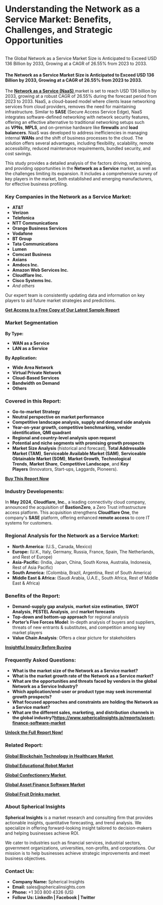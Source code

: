 <div class="wow_read_blog_hdr_img">
<div class="wow_read_blog_hdr_img_innr">
<h1>Understanding the Network as a Service Market: Benefits, Challenges, and Strategic Opportunities</h1>
</div>
<div class="wow_main_float_head_img"><img src="https://www.vevioz.com/upload/photos/2025/01/NUmLg85pYhugJvTmiCN6_23_3ddc2e132f80485976e84d6ea7ae2a78_image.jpg" alt="" /></div>
</div>
<div class="read-blog-container">
<div class="read-blog-desc">
<p class="mb-0">The Global Network as a Service Market Size is Anticipated to Exceed USD 136 Billion by 2033, Growing at a CAGR of 26.55% from 2023 to 2033.</p>
</div>
<div class="read-content">
<h4><strong>The Network as a Service Market Size is Anticipated to Exceed USD 136 Billion by 2033, Growing at a CAGR of 26.55% from 2023 to 2033.</strong></h4>
<p>The&nbsp;<a href="https://www.sphericalinsights.com/reports/network-as-a-service-market" target="_blank" rel="noopener"><strong>Network as a Service (NaaS)</strong>&nbsp;</a>market is set to reach USD 136 billion by 2033, growing at a robust CAGR of 26.55% during the forecast period from 2023 to 2033. NaaS, a cloud-based model where clients lease networking services from cloud providers, removes the need for maintaining infrastructure. Similar to&nbsp;<strong>SASE</strong>&nbsp;(Secure Access Service Edge), NaaS integrates software-defined networking with network security features, offering an effective alternative to traditional networking setups such as&nbsp;<strong>VPNs</strong>,&nbsp;<strong>MPLS</strong>, and on-premise hardware like&nbsp;<strong>firewalls</strong>&nbsp;and&nbsp;<strong>load balancers</strong>. NaaS was developed to address inefficiencies in managing internal&nbsp;<strong>WANs</strong>&nbsp;and the shift of business processes to the cloud. The solution offers several advantages, including flexibility, scalability, remote accessibility, reduced maintenance requirements, bundled security, and cost savings.</p>
<p>This study provides a detailed analysis of the factors driving, restraining, and providing opportunities in the&nbsp;<strong>Network as a Service</strong>&nbsp;market, as well as the challenges limiting its expansion. It includes a comprehensive survey of key players in the market, both established and emerging manufacturers, for effective business profiling.</p>
<h3><strong>Key Companies in the Network as a Service Market:</strong></h3>
<ul>
<li><strong>AT&amp;T</strong></li>
<li><strong>Verizon</strong></li>
<li><strong>Telefonica</strong></li>
<li><strong>NTT Communications</strong></li>
<li><strong>Orange Business Services</strong></li>
<li><strong>Vodafone</strong></li>
<li><strong>BT Group</strong></li>
<li><strong>Tata Communications</strong></li>
<li><strong>Lumen</strong></li>
<li><strong>Comcast Business</strong></li>
<li><strong>Axians</strong></li>
<li><strong>Amdocs Inc.</strong></li>
<li><strong>Amazon Web Services Inc.</strong></li>
<li><strong>Cloudflare Inc.</strong></li>
<li><strong>Cisco Systems Inc.</strong></li>
<li><em>And others</em></li>
</ul>
<p>Our expert team is consistently updating data and information on key players to aid future market strategies and predictions.</p>
<p><a href="https://www.sphericalinsights.com/request-sample/6351" target="_new" rel="noopener"><strong>Get Access to a Free Copy of Our Latest Sample Report</strong></a></p>
<h3><strong>Market Segmentation</strong></h3>
<p><strong>By Type:</strong></p>
<ul>
<li><strong>WAN as a Service</strong></li>
<li><strong>LAN as a Service</strong></li>
</ul>
<p><strong>By Application:</strong></p>
<ul>
<li><strong>Wide Area Network</strong></li>
<li><strong>Virtual Private Network</strong></li>
<li><strong>Cloud-Based Services</strong></li>
<li><strong>Bandwidth on Demand</strong></li>
<li><strong>Others</strong></li>
</ul>
<h3><strong>Covered in this Report:</strong></h3>
<ul>
<li><strong>Go-to-market Strategy</strong></li>
<li><strong>Neutral perspective on market performance</strong></li>
<li><strong>Competitive landscape analysis, supply and demand side analysis</strong></li>
<li><strong>Year-on-year growth, competitive benchmarking, vendor identification, QMI quadrant</strong></li>
<li><strong>Regional and country-level analysis upon request</strong></li>
<li><strong>Potential and niche segments with promising growth prospects</strong></li>
<li><strong>Market Size Analysis</strong>&nbsp;(historical and forecast),&nbsp;<strong>Total Addressable Market (TAM)</strong>,&nbsp;<strong>Serviceable Available Market (SAM)</strong>,&nbsp;<strong>Serviceable Obtainable Market (SOM)</strong>,&nbsp;<strong>Market Growth</strong>,&nbsp;<strong>Technological Trends</strong>,&nbsp;<strong>Market Share</strong>,&nbsp;<strong>Competitive Landscape</strong>, and&nbsp;<strong>Key Players</strong>&nbsp;(Innovators, Start-ups, Laggards, Pioneers).</li>
</ul>
<p><a href="https://www.sphericalinsights.com/checkout/6351" target="_new" rel="noopener"><strong>Buy This Report Now</strong></a></p>
<h3><strong>Industry Developments:</strong></h3>
<p>In&nbsp;<strong>May 2024</strong>,&nbsp;<strong>Cloudflare, Inc.</strong>, a leading connectivity cloud company, announced the acquisition of&nbsp;<strong>BastionZero</strong>, a Zero Trust infrastructure access platform. This acquisition strengthens&nbsp;<strong>Cloudflare One</strong>, the company's&nbsp;<strong>SASE</strong>&nbsp;platform, offering enhanced&nbsp;<strong>remote access</strong>&nbsp;to core IT systems for customers.</p>
<h3><strong>Regional Analysis for the Network as a Service Market:</strong></h3>
<ul>
<li><strong>North America:</strong>&nbsp;(U.S., Canada, Mexico)</li>
<li><strong>Europe:</strong>&nbsp;(U.K., Italy, Germany, Russia, France, Spain, The Netherlands, and Rest of Europe)</li>
<li><strong>Asia-Pacific:</strong>&nbsp;(India, Japan, China, South Korea, Australia, Indonesia, Rest of Asia Pacific)</li>
<li><strong>South America:</strong>&nbsp;(Colombia, Brazil, Argentina, Rest of South America)</li>
<li><strong>Middle East &amp; Africa:</strong>&nbsp;(Saudi Arabia, U.A.E., South Africa, Rest of Middle East &amp; Africa)</li>
</ul>
<h3><strong>Benefits of the Report:</strong></h3>
<ul>
<li><strong>Demand-supply gap analysis</strong>,&nbsp;<strong>market size estimation</strong>,&nbsp;<strong>SWOT Analysis</strong>,&nbsp;<strong>PESTEL Analysis</strong>, and&nbsp;<strong>market forecasts</strong></li>
<li><strong>Top-down and bottom-up approach</strong>&nbsp;for regional analysis</li>
<li><strong>Porter&rsquo;s Five Forces Model</strong>: In-depth analysis of buyers and suppliers, threats of new entrants &amp; substitutes, and competition among key market players</li>
<li><strong>Value Chain Analysis</strong>: Offers a clear picture for stakeholders</li>
</ul>
<p><a href="https://www.sphericalinsights.com/inquiry-before-buying/6351" target="_new" rel="noopener"><strong>Insightful Inquiry Before Buying</strong></a></p>
<h3><strong>Frequently Asked Questions:</strong></h3>
<ul>
<li><strong>What is the market size of the Network as a Service market?</strong></li>
<li><strong>What is the market growth rate of the Network as a Service market?</strong></li>
<li><strong>What are the opportunities and threats faced by vendors in the global Network as a Service Industry?</strong></li>
<li><strong>Which application/end-user or product type may seek incremental growth prospects?</strong></li>
<li><strong>What focused approaches and constraints are holding the Network as a Service market?</strong></li>
<li><strong>What are the different sales, marketing, and distribution channels in the global industry?<a href="https://www.sphericalinsights.jp/reports/asset-finance-software-market" target="_blank" rel="noopener">https://www.sphericalinsights.jp/reports/asset-finance-software-market</a></strong></li>
</ul>
<p><a href="https://www.sphericalinsights.com/reports/network-as-a-service-market" target="_new" rel="noopener"><strong>Unlock the Full Report Now!</strong></a></p>
<h3><strong>Related Report:</strong></h3>
<p><a href="https://www.globenewswire.com/news-release/2024/09/03/2939279/0/en/Global-Blockchain-Technology-in-Healthcare-Market-Size-To-Worth-USD-90-52-Billion-by-2033-CAGR-Of-41-37.html" target="_blank" rel="noopener"><strong>Global Blockchain Technology in Healthcare Market&nbsp;</strong></a></p>
<p><a href="https://www.globenewswire.com/news-release/2024/09/03/2939254/0/en/Global-Educational-Robot-Market-Size-To-Worth-USD-8-52-Billion-by-2033-CAGR-of-18-2.html" target="_blank" rel="noopener"><strong>Global Educational Robot Market</strong></a></p>
<p><a href="https://www.globenewswire.com/news-release/2024/08/26/2935251/0/en/Global-Confectionery-Market-Size-To-Worth-USD-256-2-Billion-By-2033-CAGR-Of-3-01.html" target="_blank" rel="noopener"><strong>Global Confectionery Market&nbsp;</strong></a></p>
<p><strong><a href="https://www.sphericalinsights.jp/reports/asset-finance-software-market" target="_blank" rel="noopener">Global Asset Finance Software Market</a></strong></p>
<p><strong><a href="https://www.sphericalinsights.jp/reports/fruit-beverages-market" target="_blank" rel="noopener">Global Fruit Drinks market&nbsp;</a></strong></p>
<h3><strong>About Spherical Insights</strong></h3>
<p><strong>Spherical Insights</strong>&nbsp;is a market research and consulting firm that provides actionable insights, quantitative forecasting, and trend analysis. We specialize in offering forward-looking insight tailored to decision-makers and helping businesses achieve ROI.</p>
<p>We cater to industries such as financial services, industrial sectors, government organizations, universities, non-profits, and corporations. Our mission is to help businesses achieve strategic improvements and meet business objectives.</p>
<h3><strong>Contact Us:</strong></h3>
<ul>
<li><strong>Company Name:</strong>&nbsp;Spherical Insights</li>
<li><strong>Email:</strong>&nbsp;<a rel="noopener">sales@sphericalinsights.com</a></li>
<li><strong>Phone:</strong>&nbsp;+1 303 800 4326 (US)</li>
<li><strong>Follow Us:&nbsp;<a rel="noopener">LinkedIn</a>&nbsp;|&nbsp;<a rel="noopener">Facebook</a>&nbsp;|&nbsp;<a rel="noopener">Twitter</a></strong></li>
</ul>
</div>
</div>

